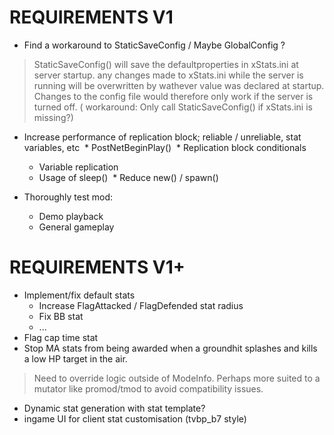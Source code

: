 # REQUIREMENTS V1

* Find a workaround to StaticSaveConfig / Maybe GlobalConfig ?
>	StaticSaveConfig() will save the defaultproperties in xStats.ini at server startup. any changes made to xStats.ini
>	while the server is running will be overwritten by wathever value was declared at startup. Changes to the config file would
>	therefore only work if the server is turned off. ( workaround: Only call StaticSaveConfig() if xStats.ini is missing?)

* Increase performance of replication block; reliable / unreliable, stat variables, etc
  * PostNetBeginPlay()
  * Replication block conditionals
  * Variable replication
  * Usage of sleep()
  * Reduce new() / spawn()

* Thoroughly test mod:
  * Demo playback
  * General gameplay

# REQUIREMENTS V1+

* Implement/fix default stats
  * Increase FlagAttacked / FlagDefended stat radius
  * Fix BB stat
  * ...
* Flag cap time stat
* Stop MA stats from being awarded when a groundhit splashes and kills a low HP target in the air.
> Need to override logic outside of ModeInfo. Perhaps more suited to a mutator like promod/tmod to avoid compatibility issues.
* Dynamic stat generation with stat template?
* ingame UI for client stat customisation (tvbp_b7 style)
